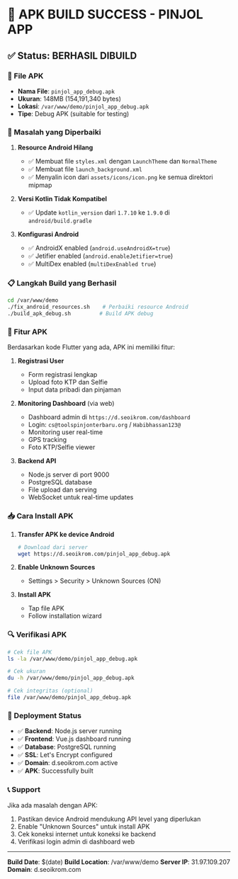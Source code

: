 # 🎉 APK BUILD SUCCESS - PINJOL APP

## ✅ Status: BERHASIL DIBUILD

### 📱 File APK
- **Nama File**: `pinjol_app_debug.apk`
- **Ukuran**: 148MB (154,191,340 bytes)
- **Lokasi**: `/var/www/demo/pinjol_app_debug.apk`
- **Tipe**: Debug APK (suitable for testing)

### 🔧 Masalah yang Diperbaiki

1. **Resource Android Hilang**
   - ✅ Membuat file `styles.xml` dengan `LaunchTheme` dan `NormalTheme`
   - ✅ Membuat file `launch_background.xml`
   - ✅ Menyalin icon dari `assets/icons/icon.png` ke semua direktori mipmap

2. **Versi Kotlin Tidak Kompatibel**
   - ✅ Update `kotlin_version` dari `1.7.10` ke `1.9.0` di `android/build.gradle`

3. **Konfigurasi Android**
   - ✅ AndroidX enabled (`android.useAndroidX=true`)
   - ✅ Jetifier enabled (`android.enableJetifier=true`)
   - ✅ MultiDex enabled (`multiDexEnabled true`)

### 📋 Langkah Build yang Berhasil

```bash
cd /var/www/demo
./fix_android_resources.sh    # Perbaiki resource Android
./build_apk_debug.sh         # Build APK debug
```

### 🎯 Fitur APK

Berdasarkan kode Flutter yang ada, APK ini memiliki fitur:

1. **Registrasi User**
   - Form registrasi lengkap
   - Upload foto KTP dan Selfie
   - Input data pribadi dan pinjaman

2. **Monitoring Dashboard** (via web)
   - Dashboard admin di `https://d.seoikrom.com/dashboard`
   - Login: `cs@toolspinjonterbaru.org` / `Habibhassan123@`
   - Monitoring user real-time
   - GPS tracking
   - Foto KTP/Selfie viewer

3. **Backend API**
   - Node.js server di port 9000
   - PostgreSQL database
   - File upload dan serving
   - WebSocket untuk real-time updates

### 📥 Cara Install APK

1. **Transfer APK ke device Android**
   ```bash
   # Download dari server
   wget https://d.seoikrom.com/pinjol_app_debug.apk
   ```

2. **Enable Unknown Sources**
   - Settings > Security > Unknown Sources (ON)

3. **Install APK**
   - Tap file APK
   - Follow installation wizard

### 🔍 Verifikasi APK

```bash
# Cek file APK
ls -la /var/www/demo/pinjol_app_debug.apk

# Cek ukuran
du -h /var/www/demo/pinjol_app_debug.apk

# Cek integritas (optional)
file /var/www/demo/pinjol_app_debug.apk
```

### 🚀 Deployment Status

- ✅ **Backend**: Node.js server running
- ✅ **Frontend**: Vue.js dashboard running
- ✅ **Database**: PostgreSQL running
- ✅ **SSL**: Let's Encrypt configured
- ✅ **Domain**: d.seoikrom.com active
- ✅ **APK**: Successfully built

### 📞 Support

Jika ada masalah dengan APK:
1. Pastikan device Android mendukung API level yang diperlukan
2. Enable "Unknown Sources" untuk install APK
3. Cek koneksi internet untuk koneksi ke backend
4. Verifikasi login admin di dashboard web

---
**Build Date**: $(date)
**Build Location**: /var/www/demo
**Server IP**: 31.97.109.207
**Domain**: d.seoikrom.com 